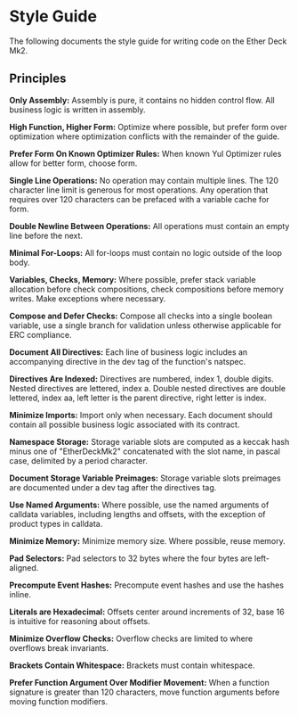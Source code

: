 # Style Guide

The following documents the style guide for writing code on the Ether Deck Mk2.

## Principles

**Only Assembly:** Assembly is pure, it contains no hidden control flow. All
business logic is written in assembly.

**High Function, Higher Form:** Optimize where possible, but prefer
form over optimization where optimization conflicts with the remainder of the
guide.

**Prefer Form On Known Optimizer Rules:** When known Yul Optimizer rules allow
for better form, choose form.

**Single Line Operations:** No operation may contain multiple lines. The 120
character line limit is generous for most operations. Any operation that
requires over 120 characters can be prefaced with a variable cache for form.

**Double Newline Between Operations:** All operations must contain an empty line
before the next.

**Minimal For-Loops:** All for-loops must contain no logic outside of the loop
body.

**Variables, Checks, Memory:** Where possible, prefer stack variable
allocation before check compositions, check compositions before memory writes.
Make exceptions where necessary.

**Compose and Defer Checks:** Compose all checks into a single boolean variable,
use a single branch for validation unless otherwise applicable for ERC
compliance.

**Document All Directives:** Each line of business logic includes an
accompanying directive in the dev tag of the function's natspec.

**Directives Are Indexed:** Directives are numbered, index 1, double digits.
Nested directives are lettered, index a. Double nested directives are double
lettered, index aa, left letter is the parent directive, right letter is index.

**Minimize Imports:** Import only when necessary. Each document should contain
all possible business logic associated with its contract.

**Namespace Storage:** Storage variable slots are computed as a keccak hash
minus one of "EtherDeckMk2" concatenated with the slot name, in pascal case,
delimited by a period character.

**Document Storage Variable Preimages:** Storage variable slots preimages are
documented under a dev tag after the directives tag.

**Use Named Arguments:** Where possible, use the named arguments of calldata
variables, including lengths and offsets, with the exception of product types in
calldata.

**Minimize Memory:** Minimize memory size. Where possible, reuse memory.

**Pad Selectors:** Pad selectors to 32 bytes where the four bytes are
left-aligned.

**Precompute Event Hashes:** Precompute event hashes and use the hashes inline.

**Literals are Hexadecimal:** Offsets center around increments of 32, base 16 is
intuitive for reasoning about offsets.

**Minimize Overflow Checks:** Overflow checks are limited to where overflows
break invariants.

**Brackets Contain Whitespace:** Brackets must contain whitespace.

**Prefer Function Argument Over Modifier Movement:** When a function signature
is greater than 120 characters, move function arguments before moving function
modifiers.
